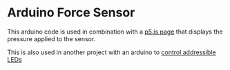 # Arduino Force Sensor

This arduino code is used in combination with a [p5.js page](https://github.com/veryheavypickle/p5jsArduinoForceGUI) that displays the pressure applied to the sensor.

This is also used in another project with an arduino to [control addressible LEDs](https://github.com/veryheavypickle/ArduinoLEDs)